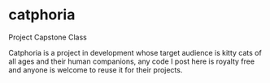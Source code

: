 # catphoria
Project Capstone Class

Catphoria is a project in development whose target audience is kitty cats of all ages and their human companions, any code I post here is royalty free and anyone is welcome to reuse it for their projects.
